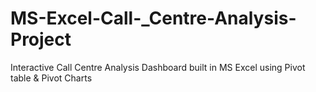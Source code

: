 # MS-Excel-Call-_Centre-Analysis-Project
Interactive Call Centre Analysis Dashboard built in MS Excel using Pivot table &amp; Pivot Charts

